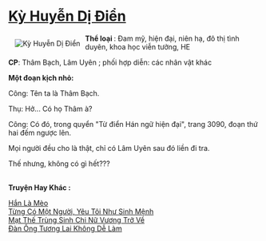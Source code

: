 <a href="https://utruyen.com/ky-huyen-di-dien/21989/" title="Kỳ Huyễn Dị Điển"><h1>Kỳ Huyễn Dị Điển</h1></a><div style="display:table"><img align="right" style="float: left; padding: 10px;" src="https://utruyen.com/images/story/200x260/ky-huyen-di-dien.jpg" alt="Kỳ Huyễn Dị Điển"><b>Thể loại </b>: Đam mỹ, hiện đại, niên hạ, đô thị tình duyên, khoa học viễn tưởng, HE<p></p><b>CP</b>: Thâm Bạch, Lâm Uyên ; phối hợp diễn: các nhân vật khác<p></p><b>Một đoạn kịch nhỏ:</b><p></p>Công: Tên ta là Thâm Bạch.<p></p>Thụ: Hở... Có họ Thâm à?<p></p>Công: Có đó, trong quyển "Từ điển Hán ngữ hiện đại", trang 3090, đoạn thứ hai đếm ngược lên.<p></p>Mọi người đều cho là thật, chỉ có Lâm Uyên sau đó liền đi tra.<p></p>Thế nhưng, không có gì hết???</div><p><br><b>Truyện Hay Khác :</b></p><a href="https://utruyen.com/han-la-meo/21987/" alt="Hắn Là Mèo">Hắn Là Mèo</a><br/><a href="https://truyenhot2020.wordpress.com/2019/12/11/tung-co-mot-nguoi-yeu-toi-nhu-sinh-menh/" alt="Từng Có Một Người, Yêu Tôi Như Sinh Mệnh">Từng Có Một Người, Yêu Tôi Như Sinh Mệnh</a><br/><a href="https://github.com/quanluxury/truyenhot/tree/master/truyenhay/10543/" alt="Mạt Thế Trùng Sinh Chi Nữ Vương Trở Về">Mạt Thế Trùng Sinh Chi Nữ Vương Trở Về</a><br/><a href="https://github.com/quanluxury/truyenhot/tree/master/truyenhay/17223/" alt="Đàn Ông Tương Lai Không Dễ Làm">Đàn Ông Tương Lai Không Dễ Làm</a><br/>